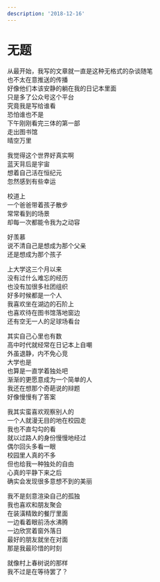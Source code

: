 ```yaml
---
description: '2018-12-16'
---
```


# 无题

从最开始，我写的文章就一直是这种无格式的杂谈随笔  
也不太在意推送的传播  
好像他们本该安静的躺在我的日记本里面  
只是多了公众号这个平台  
究竟我是写给谁看  
恐怕谁也不是  
下午刚刚看完三体的第一部  
走出图书馆  
晴空万里

我觉得这个世界好真实啊  
蓝天背后是宇宙  
想着自己活在恒纪元  
忽然感到有些幸运

校道上  
一个爸爸带着孩子散步  
常常看到的场景  
却每一次都能令我为之动容

好羡慕  
说不清自己是想成为那个父亲  
还是想成为那个孩子

上大学这三个月以来  
没有过什么难忘的经历  
也没有加很多社团组织  
好多时候都是一个人  
我喜欢坐在湖边的石阶上  
也喜欢待在图书馆落地窗边  
还有空无一人的足球场看台

其实自己心里也有数  
高中时代就经常在日记本上自嘲  
外虽退静，内不免心竞  
大学也是  
也算是一直学着独处吧  
渐渐的更愿意成为一个简单的人  
我还在想那个奇葩说的辩题  
好像慢慢有了答案

我其实蛮喜欢观察别人的  
一个人就漫无目的地在校园走  
我也不直勾勾的看  
就以过路人的身份慢慢地经过  
偶尔回头多看一眼  
校园里人真的不多  
但也给我一种独处的自由  
心真的平静下来之后  
确实会发现很多意想不到的美丽

我不是刻意渲染自己的孤独  
我也喜欢和朋友聚会  
在装潢精致的餐厅里面  
一边看着眼前汤水沸腾  
一边欣赏着窗外落日  
最好的朋友就坐在对面  
那是我最珍惜的时刻

就像村上春树说的那样  
我不过是在等待罢了？  


